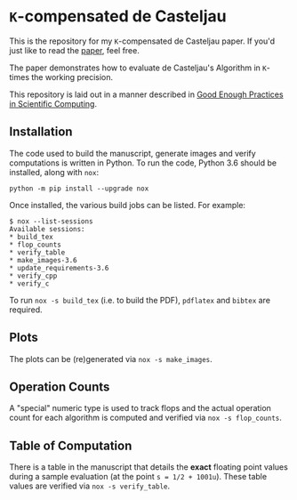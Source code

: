 # ``K``-compensated de Casteljau

This is the repository for my ``K``-compensated de Casteljau
paper. If you'd just like to read the [paper][1], feel
free.

The paper demonstrates how to evaluate de Casteljau's Algorithm in
``K``-times the working precision.

This repository is laid out in a manner described in
[Good Enough Practices in Scientific Computing][2].

## Installation

The code used to build the manuscript, generate images and verify
computations is written in Python. To run the code, Python 3.6
should be installed, along with ``nox``:

```
python -m pip install --upgrade nox
```

Once installed, the various build jobs can be listed. For example:

```
$ nox --list-sessions
Available sessions:
* build_tex
* flop_counts
* verify_table
* make_images-3.6
* update_requirements-3.6
* verify_cpp
* verify_c
```

To run ``nox -s build_tex`` (i.e. to build the PDF), ``pdflatex`` and
``bibtex`` are required.

## Plots

The plots can be (re)generated via ``nox -s make_images``.

## Operation Counts

A "special" numeric type is used to track flops and the actual operation
count for each algorithm is computed and verified via ``nox -s flop_counts``.

## Table of Computation

There is a table in the manuscript that details the **exact** floating point
values during a sample evaluation (at the point ``s = 1/2 + 1001u``).
These table values are verified via ``nox -s verify_table``.

[1]: doc/paper.pdf
[2]: https://arxiv.org/pdf/1609.00037.pdf
